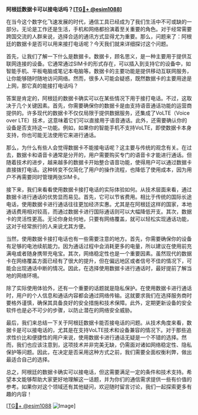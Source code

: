 **阿根廷数据卡可以接电话吗？[[TG💪+ @esim1088](https://t.me/s/esim1088)]**

在当今这个数字化飞速发展的时代，通信工具已经成为了我们生活中不可或缺的一部分。无论是工作还是生活，手机和网络都扮演着至关重要的角色。对于经常需要跨国交流的人群来说，选择合适的通讯方式显得尤为重要。那么，问题来了：阿根廷的数据卡是否可以用来接打电话呢？今天我们就来详细探讨这个问题。

首先，让我们了解一下什么是数据卡。数据卡，顾名思义，是一种主要用于提供互联网连接的设备。它通常通过SIM卡的形式存在，可以插入到支持它的设备中，如智能手机、平板电脑或笔记本电脑等。数据卡的主要功能是提供移动互联网服务，让你能够随时随地访问网络。然而，很多人可能会疑惑，既然数据卡的主要用途是上网，那它真的能接打电话吗？

答案是肯定的，阿根廷的数据卡确实可以在某些情况下用于接打电话。不过，这取决于几个关键因素。首先，你需要确保你的数据卡是由支持语音通话功能的运营商提供的。许多现代的数据卡不仅仅局限于提供数据服务，还集成了VoLTE（Voice over LTE）技术，这意味着它们可以直接用于语音通话。此外，还需要确认你的设备是否支持这一功能。例如，如果你的智能手机不支持VoLTE，即使数据卡本身支持，你也可能无法使用它来进行通话。

那么，为什么有些人会觉得数据卡不能接电话呢？这主要与传统的观念有关。在过去，数据卡和语音卡通常是分开的，用户需要购买专门的语音卡才能进行通话。但随着技术的进步，越来越多的数据卡开始整合语音功能，使得用户可以通过数据卡直接拨打电话。这种转变不仅简化了用户的操作流程，也降低了使用成本，因为用户不再需要同时管理两张SIM卡。

接下来，我们来看看使用数据卡接打电话的实际体验如何。从技术层面来看，通过数据卡进行通话的优势显而易见。首先，它可以节省费用。相比于传统的国际长途电话，使用数据卡进行通话往往更加经济实惠。尤其是在阿根廷这样的国家，本地通话费用相对较高，而通过数据卡进行国际通话则可以大幅降低开支。其次，数据卡的灵活性更高。无论你身处何地，只要有网络覆盖，就可以轻松实现通话功能，这对于经常旅行的人来说尤其方便。

当然，使用数据卡接打电话也有一些需要注意的地方。首先，你需要确保你的设备有足够的电池续航能力。因为通话过程中会消耗更多的电量，所以建议在使用前充满电或者随身携带充电宝。其次，网络稳定性也是一个重要因素。虽然现代的数据卡在网络覆盖方面已经有了很大的提升，但在偏远地区或者信号不佳的情况下，可能会出现通话中断的情况。因此，在选择使用数据卡进行通话时，最好提前了解当地的网络环境。

除了实际使用体验外，还有一个重要的话题就是隐私保护。在使用数据卡进行通话时，用户的个人信息和通话内容都会通过网络传输。这就要求我们在选择服务商时要格外谨慎，确保其具备良好的安全措施和技术保障。此外，定期更新设备的安全软件也是必不可少的步骤，以防止潜在的网络安全威胁。

最后，我们来总结一下关于阿根廷数据卡能否接电话的问题。从技术角度来看，数据卡是可以接电话的，尤其是在支持VoLTE技术和设备兼容的情况下。对于那些追求性价比和便捷性的用户来说，使用数据卡进行通话无疑是一个不错的选择。然而，我们也应该注意到，这项技术并非完美无缺，仍需面对诸如网络稳定性、隐私保护等问题。因此，在决定是否采用这种方式之前，我们需要全面权衡利弊，做出最适合自己的选择。

总之，阿根廷的数据卡确实可以接电话，但这需要满足一定的条件和技术支持。希望本文能够帮助大家更好地理解这一话题，并为你们的通信需求提供一些有价值的参考。如果你对这个领域还有其他疑问，欢迎随时留言讨论，我们一起探索更多有趣的内容！

[[TG💪+ @esim1088](https://t.me/s/esim1088) ![Image](https://i.postimg.cc/4NQfJmqS/Snipaste-2025-05-13-00-14-12.png)]